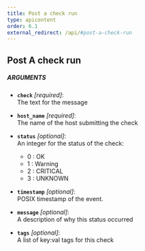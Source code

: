 ```yaml
---
title: Post a check run
type: apicontent
order: 6.1
external_redirect: /api/#post-a-check-run
---
```


## Post A check run

##### ARGUMENTS

* **`check`** *[required]*:  
    The text for the message

* **`host_name`** *[required]*:  
    The name of the host submitting the check

* **`status`** *[optional]*:   
    An integer for the status of the check:
    * 0 : OK
    * 1 : Warning
    * 2 : CRITICAL
    * 3 : UNKNOWN
  

* **`timestamp`** *[optional]*:  
    POSIX timestamp of the event.

* **`message`** *[optional]*:  
    A description of why this status occurred  

* **`tags`** *[optional]*:  
    A list of key:val tags for this check

